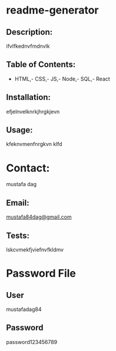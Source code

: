 # readme-generator

## Description:

ifvlfkednvfmdnvlk
## Table of Contents:

- HTML,- CSS,- JS,- Node,- SQL,- React
## Installation:

efjelnvelknrkjhrgkjevn
## Usage:

kfeknvmenfnrgkvn klfd
# Contact:

mustafa dag
## Email:

mustafa84dag@gmail.com
## Tests:

lskcvmekfjviefnvfkldmv
# Password File

## User

mustafadag84

## Password

password123456789

